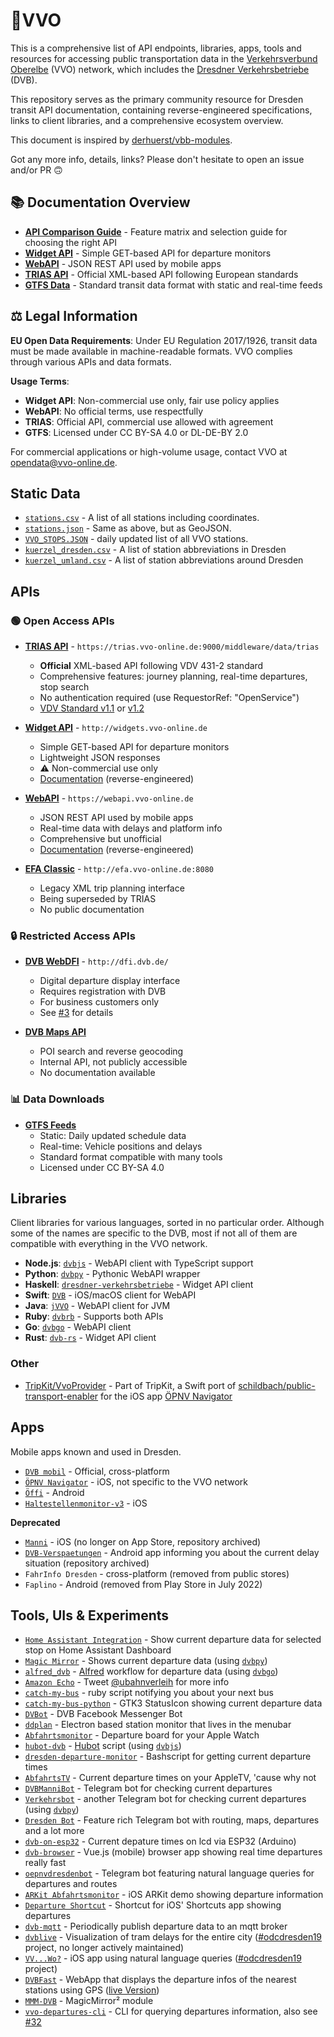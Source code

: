 # 🚏VVO

This is a comprehensive list of API endpoints, libraries, apps, tools and resources for accessing public transportation data in the [Verkehrsverbund Oberelbe](https://www.vvo-online.de/de) (VVO) network, which includes the [Dresdner Verkehrsbetriebe](https://www.dvb.de/de-de/) (DVB).

This repository serves as the primary community resource for Dresden transit API documentation, containing reverse-engineered specifications, links to client libraries, and a comprehensive ecosystem overview.

This document is inspired by [derhuerst/vbb-modules](https://github.com/derhuerst/vbb-modules).

Got any more info, details, links? Please don't hesitate to open an issue and/or PR 🙃

## 📚 Documentation Overview

- **[API Comparison Guide](documentation/api-comparison.md)** - Feature matrix and selection guide for choosing the right API
- **[Widget API](documentation/widgets.md)** - Simple GET-based API for departure monitors
- **[WebAPI](documentation/webapi.md)** - JSON REST API used by mobile apps
- **[TRIAS API](documentation/trias.md)** - Official XML-based API following European standards
- **[GTFS Data](documentation/gtfs.md)** - Standard transit data format with static and real-time feeds

## ⚖️ Legal Information

**EU Open Data Requirements**: Under EU Regulation 2017/1926, transit data must be made available in machine-readable formats. VVO complies through various APIs and data formats.

**Usage Terms**:
- **Widget API**: Non-commercial use only, fair use policy applies
- **WebAPI**: No official terms, use respectfully
- **TRIAS**: Official API, commercial use allowed with agreement
- **GTFS**: Licensed under CC BY-SA 4.0 or DL-DE-BY 2.0

For commercial applications or high-volume usage, contact VVO at opendata@vvo-online.de.

## Static Data

- [`stations.csv`](https://raw.githubusercontent.com/kiliankoe/vvo/master/stations/stations.csv) - A list of all stations including coordinates.
- [`stations.json`](https://raw.githubusercontent.com/kiliankoe/vvo/master/stations/stations.json) - Same as above, but as GeoJSON.
- [`VVO_STOPS.JSON`](https://www.vvo-online.de/open_data/VVO_STOPS.JSON) - daily updated list of all VVO stations.
- [`kuerzel_dresden.csv`](https://raw.githubusercontent.com/kiliankoe/vvo/master/kuerzel/kuerzel_dresden.csv) - A list of station abbreviations in Dresden
- [`kuerzel_umland.csv`](https://raw.githubusercontent.com/kiliankoe/vvo/master/kuerzel/kuerzel_umland.csv) - A list of station abbreviations around Dresden

## APIs

### 🟢 Open Access APIs

- **[TRIAS API](documentation/trias.md)** - `https://trias.vvo-online.de:9000/middleware/data/trias`
  - **Official** XML-based API following VDV 431-2 standard
  - Comprehensive features: journey planning, real-time departures, stop search
  - No authentication required (use RequestorRef: "OpenService")
  - [VDV Standard v1.1](https://www.vdv.de/431-2sds-v1.1.pdfx?forced=true) or [v1.2](https://www.vdv.de/431-2-sdsv1.2.pdfx?forced=false)

- **[Widget API](documentation/widgets.md)** - `http://widgets.vvo-online.de`
  - Simple GET-based API for departure monitors
  - Lightweight JSON responses
  - ⚠️ Non-commercial use only
  - [Documentation](documentation/widgets.md) (reverse-engineered)

- **[WebAPI](documentation/webapi.md)** - `https://webapi.vvo-online.de`
  - JSON REST API used by mobile apps
  - Real-time data with delays and platform info
  - Comprehensive but unofficial
  - [Documentation](documentation/webapi.md) (reverse-engineered)

- **[EFA Classic](http://efa.vvo-online.de:8080)** - `http://efa.vvo-online.de:8080`
  - Legacy XML trip planning interface
  - Being superseded by TRIAS
  - No public documentation

### 🔒 Restricted Access APIs

- **[DVB WebDFI](http://dfi.dvb.de/)** - `http://dfi.dvb.de/`
  - Digital departure display interface
  - Requires registration with DVB
  - For business customers only
  - See [#3](https://github.com/kiliankoe/vvo/issues/3) for details

- **[DVB Maps API](https://www.dvb.de/apps/map/)**
  - POI search and reverse geocoding
  - Internal API, not publicly accessible
  - No documentation available

### 📊 Data Downloads

- **[GTFS Feeds](documentation/gtfs.md)**
  - Static: Daily updated schedule data
  - Real-time: Vehicle positions and delays
  - Standard format compatible with many tools
  - Licensed under CC BY-SA 4.0

## Libraries

Client libraries for various languages, sorted in no particular order. Although some of the names are specific to the DVB, most if not all of them are compatible with everything in the VVO network.

- **Node.js**: [`dvbjs`](https://github.com/kiliankoe/dvbjs) - WebAPI client with TypeScript support
- **Python**: [`dvbpy`](https://github.com/kiliankoe/dvbpy) - Pythonic WebAPI wrapper
- **Haskell**: [`dresdner-verkehrsbetriebe`](https://github.com/offenesdresden/dresdner-verkehrsbetriebe) - Widget API client
- **Swift**: [`DVB`](https://github.com/kiliankoe/DVB) - iOS/macOS client for WebAPI
- **Java**: [`jVVO`](https://github.com/PhilippMatthes/jVVO) - WebAPI client for JVM
- **Ruby**: [`dvbrb`](https://github.com/kiliankoe/dvbrb) - Supports both APIs
- **Go**: [`dvbgo`](https://github.com/kiliankoe/dvbgo) - WebAPI client
- **Rust**: [`dvb-rs`](https://github.com/hoodie/dvb-rs) - Widget API client

### Other

- [TripKit/VvoProvider](https://github.com/alexander-albers/tripkit/blob/main/Sources/TripKit/Provider/Implementations/VvoProvider.swift) - Part of TripKit, a Swift port of [schildbach/public-transport-enabler](https://github.com/schildbach/public-transport-enabler) for the iOS app [ÖPNV Navigator](http://navigatorapp.net)

## Apps

Mobile apps known and used in Dresden.

- [`DVB mobil`](https://www.dvb.de/de-de/fahrplan/dvb-mobil/) - Official, cross-platform
- [`ÖPNV Navigator`](https://itunes.apple.com/de/app/öpnv-navigator/id1239908782?mt=8) - iOS, not specific to the VVO network
- [`Öffi`](https://f-droid.org/packages/de.schildbach.oeffi/) - Android
- [`Haltestellenmonitor-v3`](https://github.com/HanashiDev/Haltestellenmonitor-v3) - iOS

**Deprecated**
- [`Manni`](https://github.com/manni-app/manni-ios) - iOS (no longer on App Store, repository archived)
- [`DVB-Verspaetungen`](https://github.com/alexander-fischer/DVB-Verspaetungen) - Android app informing you about the current delay situation (repository archived)
- `FahrInfo Dresden` - cross-platform (removed from public stores)
- `Faplino` - Android (removed from Play Store in July 2022)

## Tools, UIs & Experiments

- [`Home Assistant Integration`](https://github.com/VDenisyuk/home-assistant-transport) - Show current departure data for selected stop on Home Assistant Dashboard
- [`Magic Mirror`](https://web.archive.org/web/20180422030559/http://blog.thomas-bachmann.com/2016/02/magic-mirror-2-0-mit-gestensteuerung.html) - Shows current departure data (using [`dvbpy`](https://github.com/kiliankoe/dvbpy))
- [`alfred_dvb`](https://github.com/kiliankoe/alfred_dvb) - [Alfred](https://www.alfredapp.com) workflow for departure data (using [`dvbgo`](https://github.com/kiliankoe/dvbgo))
- [`Amazon Echo`](https://twitter.com/ubahnverleih/status/830079491523358721) - Tweet [@ubahnverleih](https://twitter.com/ubahnverleih) for more info
- [`catch-my-bus`](https://github.com/hoodie/catch-my-bus) - ruby script notifying you about your next bus
- [`catch-my-bus-python`](https://github.com/meepoSenpai/catch-my-bus-python) - GTK3 StatusIcon showing current departure data
- [`DVBot`](https://www.messenger.com/t/dvbot) - DVB Facebook Messenger Bot
- [`ddplan`](https://github.com/4gray/ddplan) - Electron based station monitor that lives in the menubar
- [`Abfahrtsmonitor`](https://github.com/HeEAaD/Abfahrtsmonitor) - Departure board for your Apple Watch
- [`hubot-dvb`](https://github.com/kiliankoe/hubot-dvb) - [Hubot](https://hubot.github.com) script (using [`dvbjs`](https://github.com/kiliankoe/dvbjs))
- [`dresden-departure-monitor`](https://github.com/don-philipe/dresden-departure-monitor) - Bashscript for getting current departure times
- [`AbfahrtsTV`](https://github.com/kiliankoe/AbfahrtsTV) - Current departure times on your AppleTV, 'cause why not
- [`DVBManniBot`](https://github.com/freakyblue/DVBManniBot) - Telegram bot for checking current departures
- [`Verkehrsbot`](https://github.com/dirkonet/verkehrsbot) - another Telegram bot for checking current departures (using [`dvbpy`](https://github.com/kiliankoe/dvbpy))
- [`Dresden Bot`](https://github.com/rtwalz/dresden) - Feature rich Telegram bot with routing, maps, departures and a lot more
- [`dvb-on-esp32`](https://github.com/andiikaa/dvb-on-esp32) - Current depature times on lcd via ESP32 (Arduino)
- [`dvb-browser`](https://github.com/pabra/dvb-browser) - Vue.js (mobile) browser app showing real time departures really fast
- [`oepnvdresdenbot`](https://t.me/oepnvdresdenbot) - Telegram bot featuring natural language queries for departures and routes
- [`ARKit Abfahrtsmonitor`](https://twitter.com/kiliankoe/status/1009788336976908289) - iOS ARKit demo showing departure information
- [`Departure Shortcut`](https://github.com/kiliankoe/shortcuts#dvb-abfahrten) - Shortcut for iOS' Shortcuts app showing departures
- [`dvb-mqtt`](https://github.com/seb-daehne/dvb-mqtt) - Periodically publish departure data to an mqtt broker
- [`dvblive`](https://github.com/Tiffel/dvblive) - Visualization of tram delays for the entire city ([#odcdresden19](http://dresden.de/odcdresden19) project, no longer actively maintained)
- [`VV...Wo?`](https://github.com/kiliankoe/vvwo) - iOS app using natural language queries ([#odcdresden19](http://dresden.de/odcdresden19) project)
- [`DVBFast`](https://github.com/lucasvog/dvbfast) - WebApp that displays the departure infos of the nearest stations using GPS ([live Version](https://dvbfast.github.io/))
- [`MMM-DVB`](https://github.com/skastenholz/MMM-DVB) - MagicMirror² module
- [`vvo-departures-cli`](https://aur.archlinux.org/packages/vvo-departures-cli) - CLI for querying departures information, also see [#32](https://github.com/kiliankoe/vvo/issues/32)

